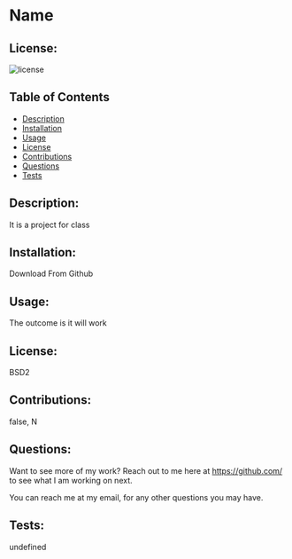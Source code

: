 # Name

## License:

![license](https://img.shields.io/badge/license-BSD2-blue.svg)

## Table of Contents

- [Description](#description)
- [Installation](#installation)
- [Usage](#usage)
- [License](#license)
- [Contributions](#contributions)
- [Questions](#questions)
- [Tests](#tests)

## Description:

It is a project for class

## Installation:

Download From Github

## Usage:

The outcome is it will work

## License:

BSD2

## Contributions:

false, N

## Questions:

Want to see more of my work? Reach out to me here at https://github.com/ to see what I am working on next.

You can reach me at my email,  for any other questions you may have.

## Tests:

undefined 